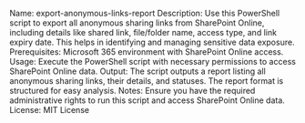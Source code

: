 Name: export-anonymous-links-report
Description: Use this PowerShell script to export all anonymous sharing links from SharePoint Online, including details like shared link, file/folder name, access type, and link expiry date. This helps in identifying and managing sensitive data exposure.
Prerequisites: Microsoft 365 environment with SharePoint Online access.
Usage: Execute the PowerShell script with necessary permissions to access SharePoint Online data.
Output: The script outputs a report listing all anonymous sharing links, their details, and statuses. The report format is structured for easy analysis.
Notes: Ensure you have the required administrative rights to run this script and access SharePoint Online data.
License: MIT License